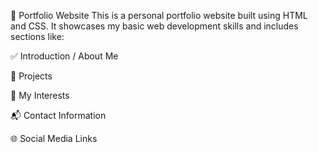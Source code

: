 📄 Portfolio Website
This is a personal portfolio website built using HTML and CSS. It showcases my basic web development skills and includes sections like:

✅ Introduction / About Me

💼 Projects

🎯 My Interests

📬 Contact Information

🌐 Social Media Links
